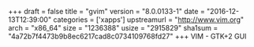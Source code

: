 +++
draft = false
title = "gvim"
version = "8.0.0133-1"
date = "2016-12-13T12:39:00"
categories = ['xapps']
upstreamurl = "http://www.vim.org"
arch = "x86_64"
size = "1236388"
usize = "2915829"
sha1sum = "4a72b7f4473b9b8ec6217cad8c0734109768fd27"
+++
VIM - GTK+2 GUI